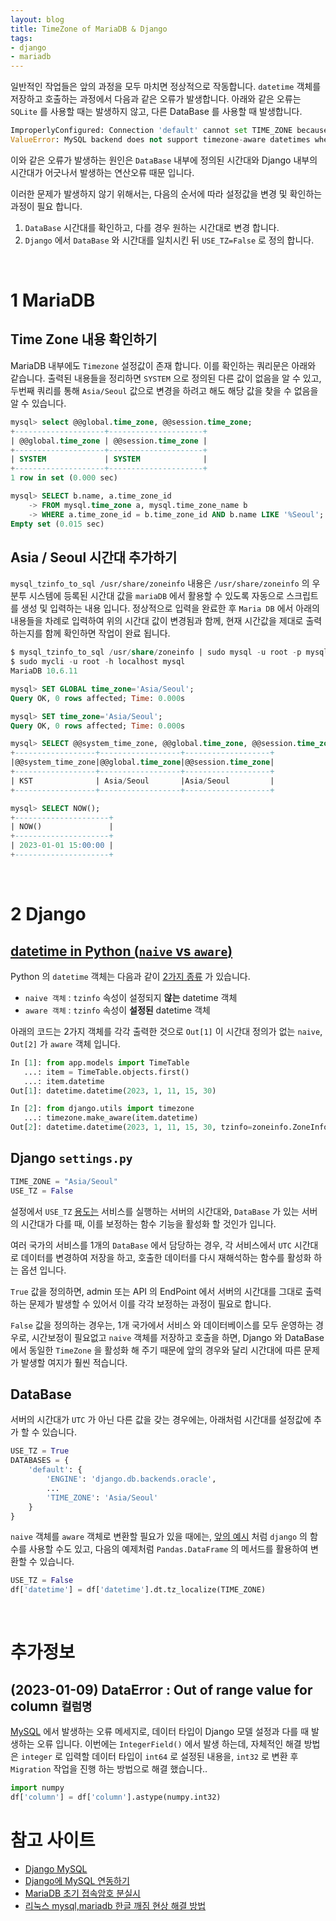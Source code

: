 ```yaml
---
layout: blog
title: TimeZone of MariaDB & Django 
tags:
- django
- mariadb
---
```


일반적인 작업들은 앞의 과정을 모두 마치면 정상적으로 작동합니다. `datetime` 객체를 저장하고 호출하는 과정에서 다음과 같은 오류가 발생합니다. 아래와 같은 오류는 `SQLite` 를 사용할 때는 발생하지 않고, 다른 DataBase 를 사용할 때 발생합니다.

```python
ImproperlyConfigured: Connection 'default' cannot set TIME_ZONE because USE_TZ is False.
ValueError: MySQL backend does not support timezone-aware datetimes when USE_TZ is False.
```

이와 같은 오류가 발생하는 원인은 <span style="color:var(--strong);">`DataBase` 내부에 정의된 시간대<span>와 <span style="color:var(--strong);">Django 내부의 시간대가 어긋나서 발생하는 연산오류</span> 때문 입니다.

이러한 문제가 발생하지 않기 위해서는, 다음의 순서에 따라 설정값을 변경 및 확인하는 과정이 필요 합니다.
1. `DataBase` 시간대를 확인하고, 다를 경우 원하는 시간대로 변경 합니다.
2. `Django` 에서 `DataBase` 와 시간대를 일치시킨 뒤 `USE_TZ=False` 로 정의 합니다.


<br />

# 1 MariaDB

## Time Zone 내용 확인하기

MariaDB 내부에도 `Timezone` 설정값이 존재 합니다. 이를 확인하는 쿼리문은 아래와 같습니다. 출력된 내용들을 정리하면 `SYSTEM` 으로 정의된 다른 값이 없음을 알 수 있고, 두번째 쿼리를 통해 `Asia/Seoul` 값으로 변경을 하려고 해도 해당 값을 찾을 수 없음을 알 수 있습니다.

```sql
mysql> select @@global.time_zone, @@session.time_zone;
+--------------------+---------------------+
| @@global.time_zone | @@session.time_zone |
+--------------------+---------------------+
| SYSTEM             | SYSTEM              |
+--------------------+---------------------+
1 row in set (0.000 sec)

mysql> SELECT b.name, a.time_zone_id 
    -> FROM mysql.time_zone a, mysql.time_zone_name b 
    -> WHERE a.time_zone_id = b.time_zone_id AND b.name LIKE '%Seoul';
Empty set (0.015 sec)
```

## Asia / Seoul 시간대 추가하기

`mysql_tzinfo_to_sql /usr/share/zoneinfo` 내용은 `/usr/share/zoneinfo` 의 우분투 시스템에 등록된 시간대 값을 `mariaDB` 에서 활용할 수 있도록 자동으로 스크립트를 생성 및 입력하는 내용 입니다. 정상적으로 입력을 완료한 후 `Maria DB` 에서 아래의 내용들을 차례로 입력하여 위의 시간대 값이 변경됨과 함께, 현재 시간값을 제대로 출력하는지를 함께 확인하면 작업이 완료 됩니다.

```sql
$ mysql_tzinfo_to_sql /usr/share/zoneinfo | sudo mysql -u root -p mysql
$ sudo mycli -u root -h localhost mysql
MariaDB 10.6.11

mysql> SET GLOBAL time_zone='Asia/Seoul';
Query OK, 0 rows affected; Time: 0.000s

mysql> SET time_zone='Asia/Seoul';
Query OK, 0 rows affected; Time: 0.000s

mysql> SELECT @@system_time_zone, @@global.time_zone, @@session.time_zone;
+------------------+------------------+-------------------+
|@@system_time_zone|@@global.time_zone|@@session.time_zone|
+------------------+------------------+-------------------+
| KST              | Asia/Seoul       |Asia/Seoul         |
+------------------+------------------+-------------------+

mysql> SELECT NOW();
+---------------------+
| NOW()               |
+---------------------+
| 2023-01-01 15:00:00 |
+---------------------+
```

<br/>

# 2 Django

## [datetime in Python (`naive` vs `aware`)](https://ctsictai.medium.com/django-time-zone-issue-6046d24a51e7)

Python 의 `datetime` 객체는 다음과 같이 [2가지 종류](https://ctsictai.medium.com/django-time-zone-issue-6046d24a51e7) 가 있습니다.
- `naive 객체` : `tzinfo` 속성이 설정되지 **<span style="color:var(--accent);">않는</span>** datetime 객체
- `aware 객체` : `tzinfo` 속성이 **<span style="color:var(--strong);">설정된</span>** datetime 객체

아래의 코드는 2가지 객체를 각각 출력한 것으로 `Out[1]` 이 시간대 정의가 없는 `naive`, `Out[2]` 가 `aware` 객체 입니다.

```python
In [1]: from app.models import TimeTable
   ...: item = TimeTable.objects.first()
   ...: item.datetime
Out[1]: datetime.datetime(2023, 1, 11, 15, 30)

In [2]: from django.utils import timezone
   ...: timezone.make_aware(item.datetime)
Out[2]: datetime.datetime(2023, 1, 11, 15, 30, tzinfo=zoneinfo.ZoneInfo(key='Asia/Seoul'))
```

## Django `settings.py`

```python
TIME_ZONE = "Asia/Seoul"
USE_TZ = False
```

설정에서 `USE_TZ` [용도는](https://docs.djangoproject.com/en/4.1/topics/i18n/timezones/) 서비스를 실행하는 서버의 시간대와, `DataBase` 가 있는 서버의 시간대가 다를 때, 이를 보정하는 함수 기능을 활성화 할 것인가 입니다. 

여러 국가의 서비스를 1개의 `DataBase` 에서 담당하는 경우, 각 서비스에서 `UTC` 시간대로 데이터를 변경하여 저장을 하고, 호출한 데이터를 다시 재해석하는 함수를 활성화 하는 옵션 입니다.

`True` 값을 정의하면, admin 또는 API 의 EndPoint 에서 서버의 시간대를 그대로 출력하는 문제가 발생할 수 있어서 이를 각각 보정하는 과정이 필요로 합니다.

`False` 값을 정의하는 경우는, 1개 국가에서 서비스 와 데이터베이스를 모두 운영하는 경우로, 시간보정이 필요없고 `naive` 객체를 저장하고 호출을 하면, Django 와 DataBase 에서 동일한 `TimeZone` 을 활성화 해 주기 때문에 앞의 경우와 달리 시간대에 따른 문제가 발생할 여지가 훨씬 적습니다. 

## DataBase

서버의 시간대가 `UTC` 가 아닌 다른 값을 갖는 경우에는, 아래처럼 시간대를 설정값에 추가 할 수 있습니다.
```python
USE_TZ = True
DATABASES = {
    'default': {
        'ENGINE': 'django.db.backends.oracle',
        ...
        'TIME_ZONE': 'Asia/Seoul'
    }
}
```

`naive` 객체를 `aware` 객체로 변환할 필요가 있을 때에는, [앞의 예시](https://workingninja.com/getting-time-right-django) 처럼 `django` 의 함수를 사용할 수도 있고, 다음의 예제처럼 `Pandas.DataFrame` 의 메서드를 활용하여 변환할 수 있습니다.

```python
USE_TZ = False
df['datetime'] = df['datetime'].dt.tz_localize(TIME_ZONE)
```

<br/>

# 추가정보

## (2023-01-09) DataError : Out of range value for column `컬럼명`
[MySQL](https://install-django.tistory.com/21) 에서 발생하는 오류 메세지로, 데이터 타입이 Django 모델 설정과 다를 때 발생하는 오류 입니다. 이번에는 `IntegerField()` 에서 발생 하는데, 자체적인 해결 방법은 `integer` 로 입력할 데이터 타입이 `int64` 로 설정된 내용을, `int32` 로 변환 후 `Migration` 작업을 진행 하는 방법으로 해결 했습니다..

```python
import numpy
df['column'] = df['column'].astype(numpy.int32)
```


# 참고 사이트
- [Django MySQL](https://django-mysql.readthedocs.io/en/latest/cache.html)
- [Django에 MySQL 연동하기](https://daphne-dev.github.io/2020/10/01/django-mysql/)
- [MariaDB 초기 접속암호 분실시](https://funfunit.tistory.com/104)
- [리눅스 mysql,mariadb 한글 깨짐 현상 해결 방법](https://heum-story.tistory.com/34)
